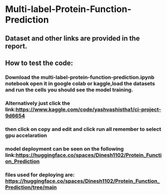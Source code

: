# Multi-label-Protein-Function-Prediction
## Dataset and other links are provided in the report.
## How to test the code: 
### Download the multi-label-protein-function-prediction.ipynb notebook open it in google colab or kaggle,load the datasets and run the cells you should see the model training.
### Alternatively just click the link:https://www.kaggle.com/code/yashvashistha1/ci-project-9d6654
### then click on copy and edit and click run all remember to select gpu accelaration
### model deployment can be seen on the following link:https://huggingface.co/spaces/Dinesh1102/Protein_Function_Prediction
### files used for deploying are: https://huggingface.co/spaces/Dinesh1102/Protein_Function_Prediction/tree/main

